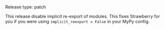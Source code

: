 Release type: patch

This release disable implicit re-export of modules. This fixes Strawberry for you if you were using `implicit_reexport = False` in your MyPy config.
